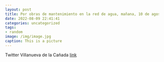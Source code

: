 ```yaml
---
layout: post
title: Por obras de mantenimiento en la red de agua, mañana, 10 de agosto, habrá un corte en el suministro que afectará aCMiguel de ...
date: 2022-08-09 22:41:41
categories: uncategorized
tags:
- random
image: /img/image.jpg
caption: This is a picture
---
```

Twitter Villanueva de la Cañada [link](https://twitter.com/AytoVDLCanada/status/1557034397026631680)
